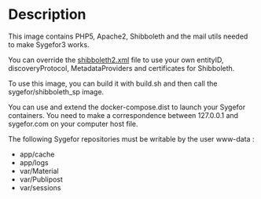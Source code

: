 # Description

This image contains PHP5, Apache2, Shibboleth and the mail utils needed to make Sygefor3 works.

You can override the [shibboleth2.xml](https://github.com/sygefor/docker-shibboleth/blob/master/shibboleth-sp/shibboleth2.xml) file
to use your own entityID, discoveryProtocol, MetadataProviders and certificates for Shibboleth.
 
To use this image, you can build it with build.sh and then call the sygefor/shibboleth_sp image.

You can use and extend the docker-compose.dist to launch your Sygefor containers. You need to make a correspondence between
127.0.0.1 and sygefor.com on your computer host file.

The following Sygefor repositories must be writable by the user www-data :
 - app/cache
 - app/logs
 - var/Material
 - var/Publipost 
 - var/sessions
 